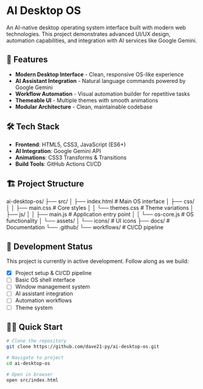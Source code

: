 # AI Desktop OS

An AI-native desktop operating system interface built with modern web technologies. This project demonstrates advanced UI/UX design, automation capabilities, and integration with AI services like Google Gemini.

## 🚀 Features

- **Modern Desktop Interface** - Clean, responsive OS-like experience
- **AI Assistant Integration** - Natural language commands powered by Google Gemini
- **Workflow Automation** - Visual automation builder for repetitive tasks
- **Themeable UI** - Multiple themes with smooth animations
- **Modular Architecture** - Clean, maintainable codebase

## 🛠️ Tech Stack

- **Frontend**: HTML5, CSS3, JavaScript (ES6+)
- **AI Integration**: Google Gemini API
- **Animations**: CSS3 Transforms & Transitions
- **Build Tools**: GitHub Actions CI/CD

## 🏗️ Project Structure
ai-desktop-os/
├── src/
│   ├── index.html          # Main OS interface
│   ├── css/
│   │   ├── main.css        # Core styles
│   │   └── themes.css      # Theme variations
│   ├── js/
│   │   ├── main.js         # Application entry point
│   │   └── os-core.js      # OS functionality
│   └── assets/
│       └── icons/          # UI icons
├── docs/                   # Documentation
└── .github/
└── workflows/          # CI/CD pipeline

## 🚧 Development Status

This project is currently in active development. Follow along as we build:

- [x] Project setup & CI/CD pipeline
- [ ] Basic OS shell interface
- [ ] Window management system
- [ ] AI assistant integration
- [ ] Automation workflows
- [ ] Theme system

## 🏃‍♂️ Quick Start

```bash
# Clone the repository
git clone https://github.com/dave21-py/ai-desktop-os.git

# Navigate to project
cd ai-desktop-os

# Open in browser
open src/index.html